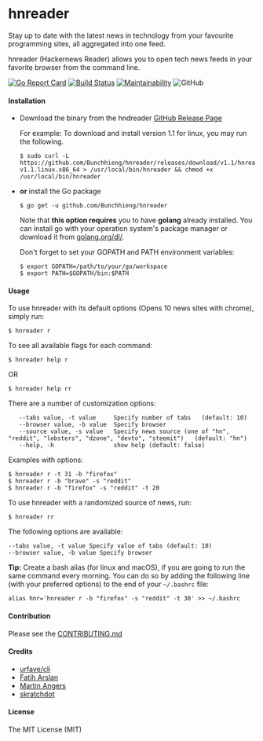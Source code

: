 # hnreader

Stay up to date with the latest news in technology from your favourite programming sites, all aggregated into one feed.

hnreader (Hackernews Reader) allows you to open tech news feeds in your favorite browser from the command line.

[![Go Report Card](https://goreportcard.com/badge/github.com/Bunchhieng/hnreader)](https://goreportcard.com/report/github.com/Bunchhieng/hnreader) [![Build Status](https://travis-ci.org/Bunchhieng/hnreader.svg?branch=master)](https://travis-ci.org/Bunchhieng/hnreader)
[![Maintainability](https://api.codeclimate.com/v1/badges/ba5c7736f364c04b562c/maintainability)](https://codeclimate.com/github/Bunchhieng/hnreader/maintainability)
![GitHub](https://img.shields.io/github/license/mashape/apistatus.svg)

#### Installation

- Download the binary from the hndreader [GitHub Release Page](github.com/FrontSide/hnreader/releases)

  For example: To download and install version 1.1 for linux, you may run the following.

  ```
  $ sudo curl -L https://github.com/Bunchhieng/hnreader/releases/download/v1.1/hnreader-v1.1.linux.x86_64 > /usr/local/bin/hnreader && chmod +x /usr/local/bin/hnreader
  ```

- **or** install the Go package

  ```
  $ go get -u github.com/Bunchhieng/hnreader
  ```

  Note that **this option requires** you to have **golang** already
  installed. You can install go with your operation system's package manager or download it from [golang.org/dl/](https://golang.org/dl/).

  Don't forget to set your GOPATH and PATH environment variables:

  ```
  $ export GOPATH=/path/to/your/go/workspace
  $ export PATH=$GOPATH/bin:$PATH
  ```

#### Usage

To use hnreader with its default options (Opens 10 news sites with chrome), simply run:

```
$ hnreader r
```

To see all available flags for each command:

```
$ hnreader help r
```

OR

```
$ hnreader help rr
```

There are a number of customization options:

```
   --tabs value, -t value     Specify number of tabs   (default: 10)
   --browser value, -b value  Specify browser
   --source value, -s value   Specify news source (one of "hn", "reddit", "lobsters", "dzone", "devto", "steemit")   (default: "hn")
   --help, -h                 show help (default: false)
```

Examples with options:

```
$ hnreader r -t 31 -b "firefox"
$ hnreader r -b "brave" -s "reddit"
$ hnreader r -b "firefox" -s "reddit" -t 20
```

To use hnreader with a randomized source of news, run:

```
$ hnreader rr
```

The following options are available:

```
--tabs value, -t value Specify value of tabs (default: 10)
--browser value, -b value Specify browser
```

**Tip:** Create a bash alias (for linux and macOS), if you are going to run the same command every morning.
You can do so by adding the following line (with your preferred options) to the end of your `~/.bashrc` file:

```
alias hnr='hnreader r -b "firefox" -s "reddit" -t 30' >> ~/.bashrc
```

#### Contribution

Please see the [CONTRIBUTING.md](CONTRIBUTING.md)

#### Credits

- [urfave/cli](https://github.com/urfave/cli)
- [Fatih Arslan](https://github.com/fatih/color)
- [Martin Angers](https://github.com/PuerkitoBio/goquery)
- [skratchdot](https://github.com/skratchdot/open-golang)

#### License

The MIT License (MIT)
